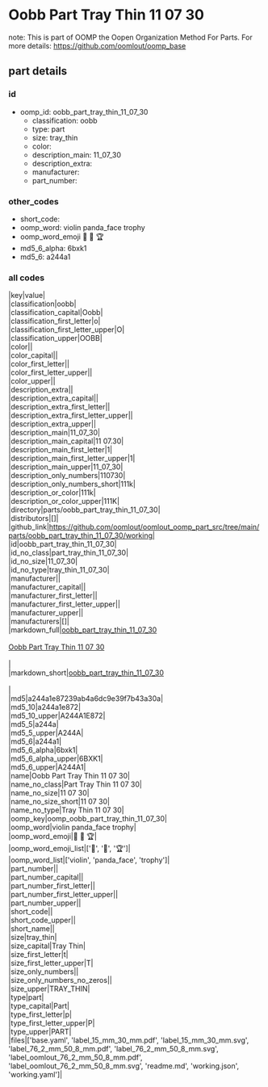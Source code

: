 # Oobb Part Tray Thin 11 07 30  

note: This is part of OOMP the Oopen Organization Method For Parts. For more details: https://github.com/oomlout/oomp_base

##  part details





### id
* oomp_id: oobb_part_tray_thin_11_07_30
  * classification: oobb
  * type: part
  * size: tray_thin
  * color: 
  * description_main: 11_07_30
  * description_extra: 
  * manufacturer: 
  * part_number: 

### other_codes
* short_code: 
* oomp_word: violin panda_face trophy
* oomp_word_emoji :violin: :panda_face: :trophy:
* md5_6_alpha: 6bxk1
* md5_6: a244a1

### all codes 
|key|value|  
|classification|oobb|  
|classification_capital|Oobb|  
|classification_first_letter|o|  
|classification_first_letter_upper|O|  
|classification_upper|OOBB|  
|color||  
|color_capital||  
|color_first_letter||  
|color_first_letter_upper||  
|color_upper||  
|description_extra||  
|description_extra_capital||  
|description_extra_first_letter||  
|description_extra_first_letter_upper||  
|description_extra_upper||  
|description_main|11_07_30|  
|description_main_capital|11 07.30|  
|description_main_first_letter|1|  
|description_main_first_letter_upper|1|  
|description_main_upper|11_07_30|  
|description_only_numbers|110730|  
|description_only_numbers_short|111k|  
|description_or_color|111k|  
|description_or_color_upper|111K|  
|directory|parts/oobb_part_tray_thin_11_07_30|  
|distributors|[]|  
|github_link|https://github.com/oomlout/oomlout_oomp_part_src/tree/main/parts/oobb_part_tray_thin_11_07_30/working|  
|id|oobb_part_tray_thin_11_07_30|  
|id_no_class|part_tray_thin_11_07_30|  
|id_no_size|11_07_30|  
|id_no_type|tray_thin_11_07_30|  
|manufacturer||  
|manufacturer_capital||  
|manufacturer_first_letter||  
|manufacturer_first_letter_upper||  
|manufacturer_upper||  
|manufacturers|[]|  
|markdown_full|[oobb_part_tray_thin_11_07_30](https://github.com/oomlout/oomlout_oomp_part_src/tree/main/parts/oobb_part_tray_thin_11_07_30/working)<br>[](https://github.com/oomlout/oomlout_oomp_part_src/tree/main/parts/oobb_part_tray_thin_11_07_30/working)<br>[Oobb Part Tray Thin 11 07 30](https://github.com/oomlout/oomlout_oomp_part_src/tree/main/parts/oobb_part_tray_thin_11_07_30/working)<br><br>|  
|markdown_short|[oobb_part_tray_thin_11_07_30](https://github.com/oomlout/oomlout_oomp_part_src/tree/main/parts/oobb_part_tray_thin_11_07_30/working)<br><br>|  
|md5|a244a1e87239ab4a6dc9e39f7b43a30a|  
|md5_10|a244a1e872|  
|md5_10_upper|A244A1E872|  
|md5_5|a244a|  
|md5_5_upper|A244A|  
|md5_6|a244a1|  
|md5_6_alpha|6bxk1|  
|md5_6_alpha_upper|6BXK1|  
|md5_6_upper|A244A1|  
|name|Oobb Part Tray Thin 11 07 30|  
|name_no_class|Part Tray Thin 11 07 30|  
|name_no_size|11 07 30|  
|name_no_size_short|11 07 30|  
|name_no_type|Tray Thin 11 07 30|  
|oomp_key|oomp_oobb_part_tray_thin_11_07_30|  
|oomp_word|violin panda_face trophy|  
|oomp_word_emoji|:violin: :panda_face: :trophy:|  
|oomp_word_emoji_list|[':violin:', ':panda_face:', ':trophy:']|  
|oomp_word_list|['violin', 'panda_face', 'trophy']|  
|part_number||  
|part_number_capital||  
|part_number_first_letter||  
|part_number_first_letter_upper||  
|part_number_upper||  
|short_code||  
|short_code_upper||  
|short_name||  
|size|tray_thin|  
|size_capital|Tray Thin|  
|size_first_letter|t|  
|size_first_letter_upper|T|  
|size_only_numbers||  
|size_only_numbers_no_zeros||  
|size_upper|TRAY_THIN|  
|type|part|  
|type_capital|Part|  
|type_first_letter|p|  
|type_first_letter_upper|P|  
|type_upper|PART|  
|files|['base.yaml', 'label_15_mm_30_mm.pdf', 'label_15_mm_30_mm.svg', 'label_76_2_mm_50_8_mm.pdf', 'label_76_2_mm_50_8_mm.svg', 'label_oomlout_76_2_mm_50_8_mm.pdf', 'label_oomlout_76_2_mm_50_8_mm.svg', 'readme.md', 'working.json', 'working.yaml']|  
